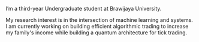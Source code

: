 I’m a third-year Undergraduate student at Brawijaya University.

My research interest is in the intersection of machine learning and systems. I am currently working on building efficient algorithmic trading to increase my family's income while building a quantum architecture for tick trading.
